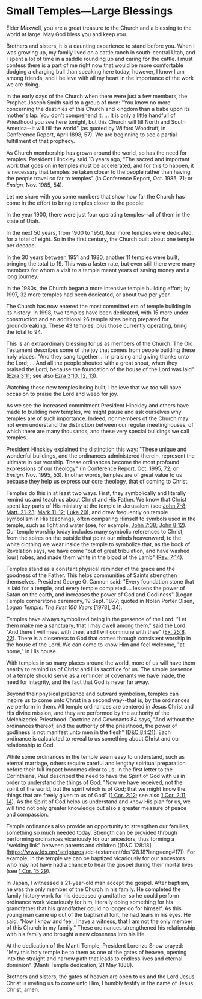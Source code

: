 # Small Temples—Large Blessings

Elder Maxwell, you are a great treasure to the Church and a blessing to the
world at large. May God bless you and keep you.

Brothers and sisters, it is a daunting experience to stand before you. When I
was growing up, my family lived on a cattle ranch in south-central Utah, and I
spent a lot of time in a saddle rounding up and caring for the cattle. I must
confess there is a part of me right now that would be more comfortable dodging
a charging bull than speaking here today; however, I know I am among friends,
and I believe with all my heart in the importance of the work we are doing.

In the early days of the Church when there were just a few members, the
Prophet Joseph Smith said to a group of men: "You know no more concerning the
destinies of this Church and kingdom than a babe upon its mother's lap. You
don't comprehend it. ... It is only a little handfull of Priesthood you see here
tonight, but this Church will fill North and South America--it will fill the
world" (as quoted by Wilford Woodruff, in Conference Report, April 1898, 57).
We are beginning to see a partial fulfillment of that prophecy.

As Church membership has grown around the world, so has the need for temples.
President Hinckley said 13 years ago, "The sacred and important work that goes
on in temples must be accelerated, and for this to happen, it is necessary
that temples be taken closer to the people rather than having the people
travel so far to temples" (in Conference Report, Oct. 1985, 71; or _Ensign,_
Nov. 1985, 54).

Let me share with you some numbers that show how far the Church has come in
the effort to bring temples closer to the people:

In the year 1900, there were just four operating temples--all of them in the
state of Utah.

In the next 50 years, from 1900 to 1950, four more temples were dedicated, for
a total of eight. So in the first century, the Church built about one temple
per decade.

In the 30 years between 1951 and 1980, another 11 temples were built, bringing
the total to 19. This was a faster rate, but even still there were many
members for whom a visit to a temple meant years of saving money and a long
journey.

In the 1980s, the Church began a more intensive temple building effort; by
1997, 32 more temples had been dedicated, or about two per year.

The Church has now entered the most committed era of temple building in its
history. In 1998, two temples have been dedicated, with 15 more under
construction and an additional 26 temple sites being prepared for
groundbreaking. These 43 temples, plus those currently operating, bring the
total to 94.

This is an extraordinary blessing for us as members of the Church. The Old
Testament describes some of the joy that comes from people building these holy
places: "And they sang together ... in praising and giving thanks unto the Lord;
... And all the people shouted with a great shout, when they praised the Lord,
because the foundation of the house of the Lord was laid" ([Ezra
3:11](https://www.lds.org/scriptures/ot/ezra/3.11?lang=eng#10); see also [Ezra
3:10, 12,
13](https://www.lds.org/scriptures/ot/ezra/3.10%2C12%2C13?lang=eng#9)).

Watching these new temples being built, I believe that we too will have
occasion to praise the Lord and weep for joy.

As we see the increased commitment President Hinckley and others have made to
building new temples, we might pause and ask ourselves why temples are of such
importance. Indeed, nonmembers of the Church may not even understand the
distinction between our regular meetinghouses, of which there are many
thousands, and these very special buildings we call temples.

President Hinckley explained the distinction this way: "These unique and
wonderful buildings, and the ordinances administered therein, represent the
ultimate in our worship. These ordinances become the most profound expressions
of our theology" (in Conference Report, Oct. 1995, 72; or _Ensign,_ Nov. 1995,
53). In other words, temples are of great value to us because they help us
express our core theology, that of coming to Christ.

Temples do this in at least two ways. First, they symbolically and literally
remind us and teach us about Christ and His Father. We know that Christ spent
key parts of His ministry at the temple in Jerusalem (see [John
7-8](https://www.lds.org/scriptures/nt/john/7.title?lang=eng); [Matt.
21-23](https://www.lds.org/scriptures/nt/matt/21.title?lang=eng); [Mark
11-12](https://www.lds.org/scriptures/nt/mark/11.title?lang=eng); [Luke
20](https://www.lds.org/scriptures/nt/luke/20.title?lang=eng)), and drew
frequently on temple symbolism in His teachings, often comparing Himself to
symbols used in the temple, such as light and water (see, for example, [John
7:38](https://www.lds.org/scriptures/nt/john/7.38?lang=eng#37); [John
8:12](https://www.lds.org/scriptures/nt/john/8.12?lang=eng#11)). Our temple
worship today includes many symbolic references to Christ, from the spires on
the outside that point our minds heavenward, to the white clothing we wear
inside the temple to symbolize that, as the book of Revelation says, we have
come "out of great tribulation, and have washed [our] robes, and made them
white in the blood of the Lamb" ([Rev.
7:14](https://www.lds.org/scriptures/nt/rev/7.14?lang=eng#13)).

Temples stand as a constant physical reminder of the grace and the goodness of
the Father. This helps communities of Saints strengthen themselves. President
George Q. Cannon said: "Every foundation stone that is laid for a temple, and
every temple completed ... lessens the power of Satan on the earth, and
increases the power of God and Godliness" (Logan Temple cornerstone ceremony,
19 Sept. 1877; quoted in Nolan Porter Olsen, _Logan Temple: The First 100
Years_ [1978], 34).

Temples have always symbolized being in the presence of the Lord. "Let them
make me a sanctuary; that I may dwell among them," said the Lord. "And there I
will meet with thee, and I will commune with thee" ([Ex. 25:8,
22](https://www.lds.org/scriptures/ot/ex/25.8%2C22?lang=eng#7)). There is a
closeness to God that comes through consistent worship in the house of the
Lord. We can come to know Him and feel welcome, "at home," in His house.

With temples in so many places around the world, more of us will have them
nearby to remind us of Christ and His sacrifice for us. The simple presence of
a temple should serve as a reminder of covenants we have made, the need for
integrity, and the fact that God is never far away.

Beyond their physical presence and outward symbolism, temples can inspire us
to come unto Christ in a second way--that is, by the ordinances we perform in
them. All temple ordinances are centered in Jesus Christ and His divine
mission, and they are performed by the authority of the Melchizedek
Priesthood. Doctrine and Covenants 84 says, "And without the ordinances
thereof, and the authority of the priesthood, the power of godliness is not
manifest unto men in the flesh" ([D&amp;C
84:21](https://www.lds.org/scriptures/dc-testament/dc/84.21?lang=eng#20)).
Each ordinance is calculated to reveal to us something about Christ and our
relationship to God.

While some ordinances in the temple seem easy to understand, such as eternal
marriage, others require careful and lengthy spiritual preparation before
their full impact becomes clear to us. In the first letter to the Corinthians,
Paul described the need to have the Spirit of God with us in order to
understand the things of God: "Now we have received, not the spirit of the
world, but the spirit which is of God; that we might know the things that are
freely given to us of God" ([1 Cor.
2:12](https://www.lds.org/scriptures/nt/1-cor/2.12?lang=eng#11); see also [1
Cor. 2:11,
14](https://www.lds.org/scriptures/nt/1-cor/2.11%2C14?lang=eng#10)). As the
Spirit of God helps us understand and know His plan for us, we will find not
only greater knowledge but also a greater measure of peace and compassion.

Temple ordinances also provide an opportunity to strengthen our families,
something so much needed today. Strength can be provided through performing
ordinances vicariously for our ancestors, thus forming a "welding link"
between parents and children ([D&amp;C 128:18](https://www.lds.org/scriptures
/dc-testament/dc/128.18?lang=eng#17)). For example, in the temple we can be
baptized vicariously for our ancestors who may not have had a chance to hear
the gospel during their mortal lives (see [1 Cor.
15:29](https://www.lds.org/scriptures/nt/1-cor/15.29?lang=eng#28)).

In Japan, I witnessed a 21-year-old man accept the gospel. After baptism, he
was the only member of the Church in his family. He completed the family
history work for his deceased grandfather so he could perform ordinance work
vicariously for him, literally doing something for his grandfather that his
grandfather could no longer do for himself. As this young man came up out of
the baptismal font, he had tears in his eyes. He said, "Now I know and feel, I
have a witness, that I am not the only member of this Church in my family."
These ordinances strengthened his relationship with his family and brought a
new closeness into his life.

At the dedication of the Manti Temple, President Lorenzo Snow prayed: "May
this holy temple be to them as one of the gates of heaven, opening into the
straight and narrow path that leads to endless lives and eternal dominion"
(Manti Temple dedication, 21 May 1888).

Brothers and sisters, the gates of heaven are open to us and the Lord Jesus
Christ is inviting us to come unto Him, I humbly testify in the name of Jesus
Christ, amen.

